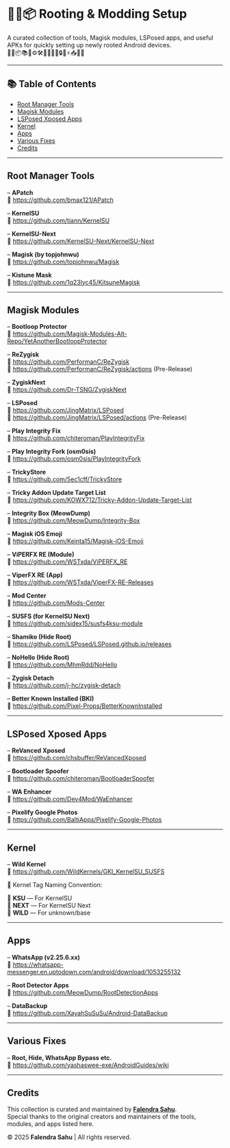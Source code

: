 # 🔧📱📦 Rooting & Modding Setup

A curated collection of tools, Magisk modules, LSPosed apps, and useful APKs for quickly setting up newly rooted Android devices.  
🔧📱📦📚🧩⚙️🛠️🙏🔗🔷🔹🔒🧰⚡📥📝🚀

---

## 📚 Table of Contents

- [Root Manager Tools](#root-manager-tools)
- [Magisk Modules](#magisk-modules)
- [LSPosed Xposed Apps](#lsposed-xposed-apps)
- [Kernel](#kernel)
- [Apps](#apps)
- [Various Fixes](#various-fixes)
- [Credits](#credits)

---

## Root Manager Tools

– **APatch**  
🔗 https://github.com/bmax121/APatch

– **KernelSU**  
🔗 https://github.com/tiann/KernelSU

– **KernelSU-Next**  
🔗 https://github.com/KernelSU-Next/KernelSU-Next

– **Magisk (by topjohnwu)**  
🔗 https://github.com/topjohnwu/Magisk

– **Kistune Mask**  
🔗 https://github.com/1q23lyc45/KitsuneMagisk

---

## Magisk Modules

– **Bootloop Protector**  
🔗 https://github.com/Magisk-Modules-Alt-Repo/YetAnotherBootloopProtector

– **ReZygisk**  
🔗 https://github.com/PerformanC/ReZygisk  
🔗 https://github.com/PerformanC/ReZygisk/actions (Pre-Release)

– **ZygiskNext**  
🔗 https://github.com/Dr-TSNG/ZygiskNext

– **LSPosed**  
🔗 https://github.com/JingMatrix/LSPosed  
🔗 https://github.com/JingMatrix/LSPosed/actions (Pre-Release)

– **Play Integrity Fix**  
🔗 https://github.com/chiteroman/PlayIntegrityFix

– **Play Integrity Fork (osm0sis)**  
🔗 https://github.com/osm0sis/PlayIntegrityFork

– **TrickyStore**  
🔗 https://github.com/5ec1cff/TrickyStore

– **Tricky Addon Update Target List**  
🔗 https://github.com/KOWX712/Tricky-Addon-Update-Target-List

– **Integrity Box (MeowDump)**  
🔗 https://github.com/MeowDump/Integrity-Box

– **Magisk iOS Emoji**  
🔗 https://github.com/Keinta15/Magisk-iOS-Emoji

– **ViPERFX RE (Module)**  
🔗 https://github.com/WSTxda/ViPERFX_RE

– **ViperFX RE (App)**  
🔗 https://github.com/WSTxda/ViperFX-RE-Releases

– **Mod Center**  
🔗 https://github.com/Mods-Center

– **SUSFS (for KernelSU Next)**  
🔗 https://github.com/sidex15/susfs4ksu-module

– **Shamiko (Hide Root)**  
🔗 https://github.com/LSPosed/LSPosed.github.io/releases

– **NoHello (Hide Root)**  
🔗 https://github.com/MhmRdd/NoHello

– **Zygisk Detach**  
🔗 https://github.com/j-hc/zygisk-detach

– **Better Known Installed (BKI)**  
🔗 https://github.com/Pixel-Props/BetterKnownInstalled

---

## LSPosed Xposed Apps

– **ReVanced Xposed**  
🔗 https://github.com/chsbuffer/ReVancedXposed

– **Bootloader Spoofer**  
🔗 https://github.com/chiteroman/BootloaderSpoofer

– **WA Enhancer**  
🔗 https://github.com/Dev4Mod/WaEnhancer

– **Pixelify Google Photos**  
🔗 https://github.com/BaltiApps/Pixelify-Google-Photos

---

## Kernel

– **Wild Kernel**  
🔗 https://github.com/WildKernels/GKI_KernelSU_SUSFS

🔷 Kernel Tag Naming Convention:

🔹 **KSU** — For KernelSU  
🔹 **NEXT** — For KernelSU Next  
🔹 **WILD** — For unknown/base

---

## Apps

– **WhatsApp (v2.25.6.xx)**  
🔗 https://whatsapp-messenger.en.uptodown.com/android/download/1053255132

– **Root Detector Apps**  
🔗 https://github.com/MeowDump/RootDetectionApps

– **DataBackup**  
🔗 https://github.com/XayahSuSuSu/Android-DataBackup

---

## Various Fixes

– **Root, Hide, WhatsApp Bypass etc.**  
🔗 https://github.com/yashaswee-exe/AndroidGuides/wiki

---

## Credits

This collection is curated and maintained by **[Falendra Sahu](https://github.com/falendra-sahu)**.  
Special thanks to the original creators and maintainers of the tools, modules, and apps listed here.

© 2025 **Falendra Sahu** | All rights reserved.
